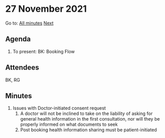 # 27 November 2021

Go to: [All minutes](../index.md) [Next](./mom-3011.md)

## Agenda

1. To present: BK: Booking Flow

## Attendees

BK, RG

## Minutes

1. Issues with Doctor-initiated consent request
      1. A doctor will not be inclined to take on the liability of asking for general health information in the first consultation, nor will they be properly informed on what documents to seek
      3. Post booking health information sharing must be patient-initiated


